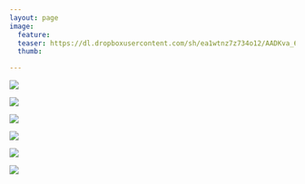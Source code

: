 ```yaml
---
layout: page
image:
  feature:
  teaser: https://dl.dropboxusercontent.com/sh/ea1wtnz7z734o12/AADKva_6W1KUuTYuRbmh6GFIa/luontokuvat/kes%C3%A4/10/DS56547-245px.jpg
  thumb:

---
```


[![](https://dl.dropboxusercontent.com/sh/ea1wtnz7z734o12/AABlB7hW0ON64uMW8YRszRwIa/luontokuvat/kes%C3%A4/10/DS56539-800px.jpg)](https://dl.dropboxusercontent.com/sh/ea1wtnz7z734o12/AAA_wqIV0Hub_8p7ABdlLgEaa/luontokuvat/kes%C3%A4/10/DS56539.jpg)

[![](https://dl.dropboxusercontent.com/sh/ea1wtnz7z734o12/AAAiZf49bf6ir1YPdlu2Zcgda/luontokuvat/kes%C3%A4/10/DS56540-800px.jpg)](https://dl.dropboxusercontent.com/sh/ea1wtnz7z734o12/AAANW15bDNNZMtkM7fPB3I4va/luontokuvat/kes%C3%A4/10/DS56540.jpg)

[![](https://dl.dropboxusercontent.com/sh/ea1wtnz7z734o12/AAAnKbIfmfE9MIWutXZySn63a/luontokuvat/kes%C3%A4/10/DS56547-800px.jpg)](https://dl.dropboxusercontent.com/sh/ea1wtnz7z734o12/AAAt3UrqJ8r4CCMnyMNpbm4Wa/luontokuvat/kes%C3%A4/10/DS56547.jpg)

[![](https://dl.dropboxusercontent.com/sh/ea1wtnz7z734o12/AADjwohkDUnvtawSqyfIMevva/luontokuvat/kes%C3%A4/10/DS56557-800px.jpg)](https://dl.dropboxusercontent.com/sh/ea1wtnz7z734o12/AADJSPu-sizEFTCCe-svJ1fYa/luontokuvat/kes%C3%A4/10/DS56557.jpg)

[![](https://dl.dropboxusercontent.com/sh/ea1wtnz7z734o12/AACg3-wPTaS27qsn3jeD7jeHa/luontokuvat/kes%C3%A4/10/DS56559-800px.jpg)](https://dl.dropboxusercontent.com/sh/ea1wtnz7z734o12/AAAo9lbOPgPefq_XPzX4ngMCa/luontokuvat/kes%C3%A4/10/DS56559.jpg)

[![](https://dl.dropboxusercontent.com/sh/ea1wtnz7z734o12/AACL2_h9Kqftl9yDmgGC-3nNa/luontokuvat/kes%C3%A4/10/DS56561-800px.jpg)](https://dl.dropboxusercontent.com/sh/ea1wtnz7z734o12/AACVweirlD6jAM26dHg2vP01a/luontokuvat/kes%C3%A4/10/DS56561.jpg)
